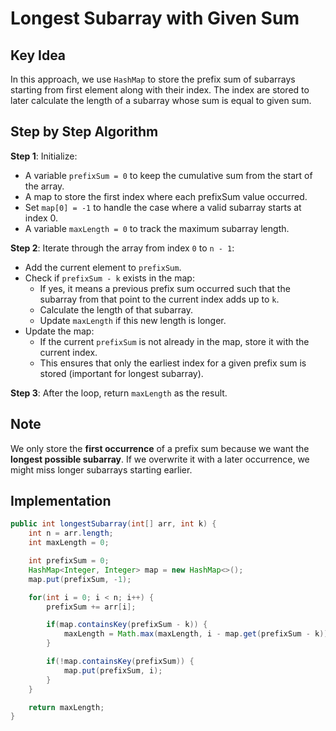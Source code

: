 # Longest Subarray with Given Sum

## Key Idea

In this approach, we use `HashMap` to store the prefix sum of subarrays starting from first element along with their index. The index are stored to later calculate the length of a subarray whose sum is equal to given sum.

## Step by Step Algorithm

**Step 1**: Initialize:

- A variable `prefixSum = 0` to keep the cumulative sum from the start of the array.
- A map to store the first index where each prefixSum value occurred.
- Set `map[0] = -1` to handle the case where a valid subarray starts at index 0.
- A variable `maxLength = 0` to track the maximum subarray length.

**Step 2**: Iterate through the array from index `0` to `n - 1`:

- Add the current element to `prefixSum`.
- Check if `prefixSum - k` exists in the map:
  - If yes, it means a previous prefix sum occurred such that the subarray from that point to the current index adds up to `k`.
  - Calculate the length of that subarray.
  - Update `maxLength` if this new length is longer.
- Update the map:
  - If the current `prefixSum` is not already in the map, store it with the current index.
  - This ensures that only the earliest index for a given prefix sum is stored (important for longest subarray).

**Step 3**: After the loop, return `maxLength` as the result.

## Note

We only store the **first occurrence** of a prefix sum because we want the **longest possible subarray**. If we overwrite it with a later occurrence, we might miss longer subarrays starting earlier.

## Implementation

```java
public int longestSubarray(int[] arr, int k) {
    int n = arr.length;
    int maxLength = 0;

    int prefixSum = 0;
    HashMap<Integer, Integer> map = new HashMap<>();
    map.put(prefixSum, -1);

    for(int i = 0; i < n; i++) {
        prefixSum += arr[i];

        if(map.containsKey(prefixSum - k)) {
            maxLength = Math.max(maxLength, i - map.get(prefixSum - k));
        }

        if(!map.containsKey(prefixSum)) {
            map.put(prefixSum, i);
        }
    }

    return maxLength;
}
```
